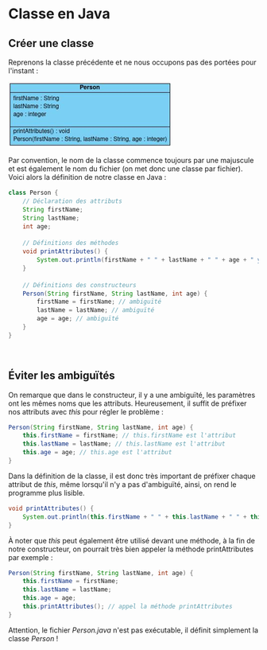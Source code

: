 # **Classe en Java**

## Créer une classe

Reprenons la classe précédente et ne nous occupons pas des portées pour l'instant :

![](../_images/person4.jpg)

Par convention, le nom de la classe commence toujours par une majuscule et est également le nom du fichier (on met donc une classe par fichier). Voici alors la définition de notre classe en Java :
```java
class Person {
    // Déclaration des attributs
    String firstName;
    String lastName;
    int age;

    // Définitions des méthodes
    void printAttributes() {
		System.out.println(firstName + " " + lastName + " " + age + " years old");
	}

    // Définitions des constructeurs
    Person(String firstName, String lastName, int age) {
        firstName = firstName; // ambiguïté
        lastName = lastName; // ambiguïté
        age = age; // ambiguïté
    }
}
```
<br>


## Éviter les ambiguïtés

On remarque que dans le constructeur, il y a une ambiguïté, les paramètres ont les mêmes noms que les attributs. Heureusement, il suffit de préfixer nos attributs avec *this* pour régler le problème :

```java
Person(String firstName, String lastName, int age) {
    this.firstName = firstName; // this.firstName est l'attribut
    this.lastName = lastName; // this.lastName est l'attribut
    this.age = age; // this.age est l'attribut
}
```

Dans la définition de la classe, il est donc très important de préfixer chaque attribut de *this*, même lorsqu'il n'y a pas d'ambiguïté, ainsi, on rend le programme plus lisible.
```java
void printAttributes() {
    System.out.println(this.firstName + " " + this.lastName + " " + this.age + " years old");
}
```

À noter que *this* peut également être utilisé devant une méthode, à la fin de notre constructeur, on pourrait très bien appeler la méthode printAttributes par exemple :
```java
Person(String firstName, String lastName, int age) {
    this.firstName = firstName;
    this.lastName = lastName;
    this.age = age;
    this.printAttributes(); // appel la méthode printAttributes
}
```

Attention, le fichier *Person.java* n'est pas exécutable, il définit simplement la classe *Person* !